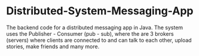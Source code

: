 # Distributed-System-Messaging-App

The backend code for a distributed messaging app in Java. The system uses the Publisher - Consumer (pub - sub), where the are 3 brokers (servers) where clients are connected to and can talk to each other, upload stories, make friends and many more.
